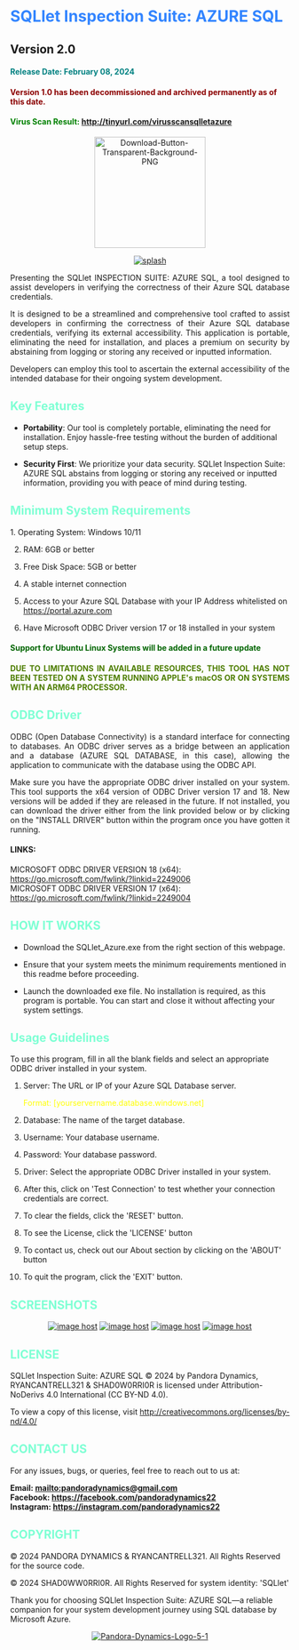 
<h1 style="color: #3385ff">SQLlet Inspection Suite: AZURE SQL</h1>
<h2>Version 2.0</h2> 
<h4 style="color: teal">Release Date: February 08, 2024</h4>
<h4 style="color: darkred">Version 1.0 has been decommissioned and archived permanently as of this date.</h4>
<h4 style="color:green">Virus Scan Result: <a href="https://virusscan.jotti.org/en-US/filescanjob/fsbyn4cch4?fbclid=IwAR3YpTVtxeeQcmqgOD0BVSzypuI0OQg1pfEdFr2DjvVOq-kp04QW28QRaDM">http://tinyurl.com/virusscansqlletazure</a></h4>
<center>
<a href="http://tinyurl.com/azuresqllet"><img src="https://i.ibb.co/9ZznVxP/Download-Button-Transparent-Background-PNG.png" alt="Download-Button-Transparent-Background-PNG" border="0" width=200></a>
</center>

<p style="text-align: center">
<a href="https://ibb.co/zQt1FB5"><img src="https://i.ibb.co/k5PpJwy/splash.png" alt="splash" border="0"></a>
</p>
<p style="text-align: justify">Presenting the SQLlet INSPECTION SUITE: AZURE SQL, a tool designed to assist developers in verifying the correctness of their Azure SQL database credentials.</p>

<p style="text-align: justify">
It is designed to be a streamlined and comprehensive tool crafted to assist developers in confirming the correctness of their Azure SQL database credentials, verifying its external accessibility. This application is portable, eliminating the need for installation, and places a premium on security by abstaining from logging or storing any received or inputted information.
</p>

<p style="text-align: justify">
Developers can employ this tool to ascertain the external accessibility of the intended database for their ongoing system development.
</p>

<h2 style="color:aquamarine">Key Features</h2>

- **Portability**: Our tool is completely portable, eliminating the need for installation. Enjoy hassle-free testing without the burden of additional setup steps.


- **Security First**: We prioritize your data security. SQLlet Inspection Suite: AZURE SQL abstains from logging or storing any received or inputted information, providing you with peace of mind during testing.


<h2 style="color: aquamarine">Minimum System Requirements</h2>
1. Operating System: Windows 10/11

2. RAM: 6GB or better
   
3. Free Disk Space: 5GB or better
   
4. A stable internet connection

5. Access to your Azure SQL Database with your IP Address whitelisted on https://portal.azure.com

6. Have Microsoft ODBC Driver version 17 or 18 installed in your system


<h4 style="color: darkgreen">Support for Ubuntu Linux Systems will be added in a future update</h4>
<h4 style="color: #4d7d00; text-align:justify;"> DUE TO LIMITATIONS IN AVAILABLE RESOURCES, THIS TOOL HAS NOT BEEN TESTED ON A SYSTEM RUNNING APPLE's macOS OR ON SYSTEMS WITH AN ARM64 PROCESSOR.</h4>

<h2 style="color: aquamarine"> ODBC Driver</h2>

<p style="text-align: justify">ODBC (Open Database Connectivity) is a standard interface for connecting to databases. An ODBC driver serves as a bridge between an application and a database (AZURE SQL DATABASE, in this case), allowing the application to communicate with the database using the ODBC API. </p>

<p style="text-align: justify">
Make sure you have the appropriate ODBC driver installed on your system. This tool supports the x64 version of ODBC Driver version 17 and 18. New versions will be added if they are released in the future.
If not installed, you can download the driver either from the link provided below or by clicking on the "INSTALL DRIVER" button within the program once you have gotten it running.
</p>

#### LINKS:

MICROSOFT ODBC DRIVER VERSION 18 (x64): https://go.microsoft.com/fwlink/?linkid=2249006
\
MICROSOFT ODBC DRIVER VERSION 17 (x64): https://go.microsoft.com/fwlink/?linkid=2249004


<h2 style="color: aquamarine"> HOW IT WORKS</h2>

- Download the SQLlet_Azure.exe from the right section of this webpage.

- Ensure that your system meets the minimum requirements mentioned in this readme before proceeding.

- Launch the downloaded exe file. No installation is required, as this program is portable. You can start and close it without affecting your system settings.

<h2 style="color: aquamarine"> Usage Guidelines</h2>
To use this program, fill in all the blank fields and select an appropriate ODBC driver installed in your system.

1. Server: The URL or IP of your Azure SQL Database server. <p style="color:yellow">Format: [yourservername.database.windows.net]</p>


2. Database: The name of the target database.


3. Username: Your database username.


4. Password: Your database password.


5. Driver: Select the appropriate ODBC Driver installed in your system.


6. After this, click on 'Test Connection' to test whether your connection credentials are correct.


7. To clear the fields, click the 'RESET' button.


8. To see the License, click the 'LICENSE' button 


9. To contact us, check out our About section by clicking on the 'ABOUT' button


10. To quit the program, click the 'EXIT' button.

<h2 style="color: aquamarine">SCREENSHOTS</h2>
<p style="text-align: center">
<a href="https://imgbox.com/kKeHOBoE" target="_blank"><img src="https://thumbs2.imgbox.com/1d/56/kKeHOBoE_t.png" alt="image host"/></a> <a href="https://imgbox.com/6CrPCw7Q" target="_blank"><img src="https://thumbs2.imgbox.com/28/56/6CrPCw7Q_t.png" alt="image host"/></a> <a href="https://imgbox.com/A0ckUfd7" target="_blank"><img src="https://thumbs2.imgbox.com/81/2c/A0ckUfd7_t.png" alt="image host"/></a> <a href="https://imgbox.com/CQ2ETf9K" target="_blank"><img src="https://thumbs2.imgbox.com/cd/c2/CQ2ETf9K_t.png" alt="image host"/></a>
</p>

<h2 style="color: aquamarine">LICENSE</h2>
SQLlet Inspection Suite: AZURE SQL © 2024 by Pandora Dynamics, RYANCANTRELL321 & SHAD0W0RRI0R is licensed under Attribution-NoDerivs 4.0 International (CC BY-ND 4.0).

To view a copy of this license, visit http://creativecommons.org/licenses/by-nd/4.0/

<h2 style="color: aquamarine">CONTACT US</h2>

For any issues, bugs, or queries, feel free to reach out to us at:

**Email: <mailto:pandoradynamics@gmail.com>**
\
**Facebook: https://facebook.com/pandoradynamics22**
\
**Instagram: https://instagram.com/pandoradynamics22**

<h2 style="color: aquamarine">COPYRIGHT</h2>

© 2024 PANDORA DYNAMICS & RYANCANTRELL321. All Rights Reserved for the source code. 

© 2024 SHAD0WW0RRI0R. All Rights Reserved for system identity: 'SQLlet'

Thank you for choosing SQLlet Inspection Suite: AZURE SQL—a reliable companion for your system development journey using SQL database by Microsoft Azure.

<p style="text-align: center">
<a href="https://pandora-dynamics.rf.gd"><img src="https://i.ibb.co/hDXm9tw/Pandora-Dynamics-Logo-5-1.png" alt="Pandora-Dynamics-Logo-5-1" border="0"></a>
</p>
